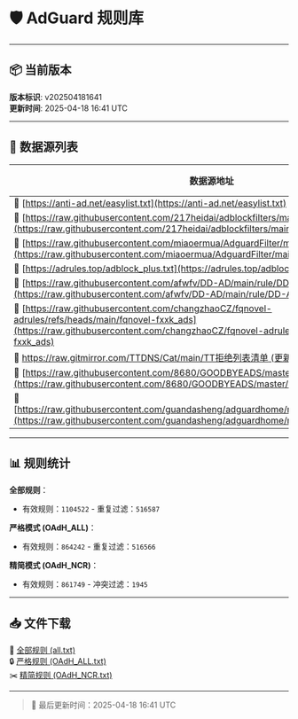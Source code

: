 # 🛡️ AdGuard 规则库

---

## 📦 当前版本
**版本标识**: v202504181641  
**更新时间**: 2025-04-18 16:41 UTC  

---

## 📂 数据源列表
| 数据源地址 | 普通规则数 | 严格规则数 |
|----------|-----------|-----------|
| 🔗 [https://anti-ad.net/easylist.txt](https://anti-ad.net/easylist.txt) | `81749` | `81716` |
| 🔗 [https://raw.githubusercontent.com/217heidai/adblockfilters/main/rules/adblockdns.txt](https://raw.githubusercontent.com/217heidai/adblockfilters/main/rules/adblockdns.txt) | `222762` | `222762` |
| 🔗 [https://raw.githubusercontent.com/miaoermua/AdguardFilter/main/rule.txt](https://raw.githubusercontent.com/miaoermua/AdguardFilter/main/rule.txt) | `300` | `298` |
| 🔗 [https://adrules.top/adblock_plus.txt](https://adrules.top/adblock_plus.txt) | `393110` | `179438` |
| 🔗 [https://raw.githubusercontent.com/afwfv/DD-AD/main/rule/DD-AD.txt](https://raw.githubusercontent.com/afwfv/DD-AD/main/rule/DD-AD.txt) | `634` | `537` |
| 🔗 [https://raw.githubusercontent.com/changzhaoCZ/fqnovel-adrules/refs/heads/main/fqnovel-fxxk_ads](https://raw.githubusercontent.com/changzhaoCZ/fqnovel-adrules/refs/heads/main/fqnovel-fxxk_ads) | `50` | `49` |
| 🔗 [https://raw.gitmirror.com/TTDNS/Cat/main/TT拒绝列表清单 (更新中).txt](https://raw.gitmirror.com/TTDNS/Cat/main/TT%E6%8B%92%E7%BB%9D%E5%88%97%E8%A1%A8%E6%B8%85%E5%8D%95%20%28%E6%9B%B4%E6%96%B0%E4%B8%AD%29.txt) | `199` | `134` |
| 🔗 [https://raw.githubusercontent.com/8680/GOODBYEADS/master/data/rules/dns.txt](https://raw.githubusercontent.com/8680/GOODBYEADS/master/data/rules/dns.txt) | `107944` | `107943` |
| 🔗 [https://raw.githubusercontent.com/guandasheng/adguardhome/refs/heads/main/rule/dns.txt](https://raw.githubusercontent.com/guandasheng/adguardhome/refs/heads/main/rule/dns.txt) | `814361` | `787931` |

---

## 📊 规则统计
**全部规则**：
- 有效规则：`1104522`  - 重复过滤：`516587`

**严格模式 (OAdH_ALL)**：
- 有效规则：`864242`  - 重复过滤：`516566`

**精简模式 (OAdH_NCR)**：
- 有效规则：`861749`  - 冲突过滤：`1945`

---

## 📥 文件下载
🔗 [全部规则 (all.txt)](dist/all.txt)  
🔒 [严格规则 (OAdH_ALL.txt)](dist/OAdH_ALL.txt)  
✂️ [精简规则 (OAdH_NCR.txt)](dist/OAdH_NCR.txt)

---

> 🔄 最后更新时间：2025-04-18 16:41 UTC
